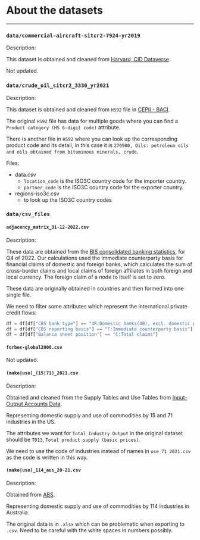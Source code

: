# About the datasets

---

### `data/commercial-aircraft-sitcr2-7924-yr2019`

Description:

This dataset is obtained and cleaned from [Harvard, CID Dataverse](https://dataverse.harvard.edu/dataverse/atlas).

Not updated.


### `data/crude_oil_sitcr2_3330_yr2021`

Description:

This dataset is obtained and cleaned from `HS92` file in [CEPII - BACI](http://www.cepii.fr/CEPII/en/bdd_modele/bdd_modele_item.asp?id=37).

The original `HS92` file has data for multiple goods where you can find a `Product category (HS 6-digit code)` attribute.

There is another file in `HS92` where you can look up the corresponding product code and its detail, in this case it is `270900, Oils: petroleum oils and oils obtained from bituminous minerals, crude`.

Files:

* data.csv
  * `location_code` is the ISO3C country code for the importer country.
  * `partner_code` is the ISO3C country code for the exporter country.
* regions-iso3c.csv
  * to look up the ISO3C country codes

### `data/csv_files`

#### `adjacency_matrix_31-12-2022.csv`

Description:

These data are obtained from the [BIS consolidated banking statistics](https://www.bis.org/statistics/consstats.htm), for Q4 of 2022. Our calculations used the immediate counterparty basis for financial claims of domestic and foreign banks, which calculates the sum of cross-border claims and local claims of foreign affiliates in both foreign and local currency. The foreign claim of a node to itself is set to zero.

These data are originally obtained in countries and then formed into one single file.

We need to filter some attributes which represent the international private credit flows:

``` python
df = df[df["CBS bank type"] == "4R:Domestic banks(4B), excl. domestic positions"]
df = df[df["CBS reporting basis"] == "F:Immediate counterparty basis"]
df = df[df["Balance sheet position"] == "C:Total claims"]
```

#### `forbes-global2000.csv`

Not updated.

#### `(make|use)_(15|71)_2021.csv`

Description:

Obtained and cleaned from the Supply Tables and Use Tables from [Input-Output Accounts Data](https://www.bea.gov/industry/input-output-accounts-data).

Representing domestic supply and use of commodities by 15 and 71 industries in the US.

The attributes we want for `Total Industry Output` in the original dataset should be `T013`, `Total product supply (basic prices)`.

We need to use the code of industries instead of names in `use_71_2021.csv` as the code is written in this way.

#### `(make|use)_114_aus_20-21.csv`

Description:

Obtained from [ABS](https://www.abs.gov.au/statistics/economy/national-accounts/australian-national-accounts-input-output-tables/latest-release).

Representing domestic supply and use of commodities by 114 industries in Australia.

The original data is in `.xlsx` which can be problematic when exporting to `.csv`. Need to be careful with the white spaces in numbers possibly.
